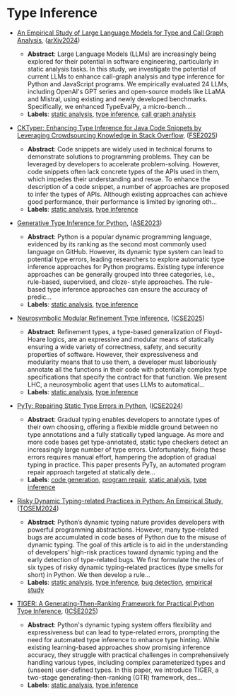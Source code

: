 # Type Inference

- [An Empirical Study of Large Language Models for Type and Call Graph Analysis](../venues/arXiv2024/paper_2.md), ([arXiv2024](../venues/arXiv2024/README.md))

  - **Abstract**: Large Language Models (LLMs) are increasingly being explored for their potential in software engineering, particularly in static analysis tasks. In this study, we investigate the potential of current LLMs to enhance call-graph analysis and type inference for Python and JavaScript programs. We empirically evaluated 24 LLMs, including OpenAI's GPT series and open-source models like LLaMA and Mistral, using existing and newly developed benchmarks. Specifically, we enhanced TypeEvalPy, a micro-bench...
  - **Labels**: [static analysis](static_analysis.md), [type inference](type_inference.md), [call graph analysis](call_graph_analysis.md)


- [CKTyper: Enhancing Type Inference for Java Code Snippets by Leveraging Crowdsourcing Knowledge in Stack Overflow](../venues/FSE2025/paper_5.md), ([FSE2025](../venues/FSE2025/README.md))

  - **Abstract**: Code snippets are widely used in technical forums to demonstrate solutions to programming problems. They can be leveraged by developers to accelerate problem-solving. However, code snippets often lack concrete types of the APIs used in them, which impedes their understanding and resue. To enhance the description of a code snippet, a number of approaches are proposed to infer the types of APIs. Although existing approaches can achieve good performance, their performance is limited by ignoring oth...
  - **Labels**: [static analysis](static_analysis.md), [type inference](type_inference.md)


- [Generative Type Inference for Python](../venues/ASE2023/paper_12.md), ([ASE2023](../venues/ASE2023/README.md))

  - **Abstract**: Python is a popular dynamic programming language, evidenced by its ranking as the second most commonly used language on GitHub. However, its dynamic type system can lead to potential type errors, leading researchers to explore automatic type inference approaches for Python programs. Existing type inference approaches can be generally grouped into three categories, i.e., rule-based, supervised, and cloze- style approaches. The rule-based type inference approaches can ensure the accuracy of predic...
  - **Labels**: [static analysis](static_analysis.md), [type inference](type_inference.md)


- [Neurosymbolic Modular Refinement Type Inference](../venues/ICSE2025/paper_29.md), ([ICSE2025](../venues/ICSE2025/README.md))

  - **Abstract**: Refinement types, a type-based generalization of Floyd-Hoare logics, are an expressive and modular means of statically ensuring a wide variety of correctness, safety, and security properties of software. However, their expressiveness and modularity means that to use them, a developer must laboriously annotate all the functions in their code with potentially complex type specifications that specify the contract for that function. We present LHC, a neurosymbolic agent that uses LLMs to automatical...
  - **Labels**: [static analysis](static_analysis.md), [type inference](type_inference.md)


- [PyTy: Repairing Static Type Errors in Python](../venues/ICSE2024/paper_12.md), ([ICSE2024](../venues/ICSE2024/README.md))

  - **Abstract**: Gradual typing enables developers to annotate types of their own choosing, offering a flexible middle ground between no type annotations and a fully statically typed language. As more and more code bases get type-annotated, static type checkers detect an increasingly large number of type errors. Unfortunately, fixing these errors requires manual effort, hampering the adoption of gradual typing in practice. This paper presents PyTy, an automated program repair approach targeted at statically dete...
  - **Labels**: [code generation](code_generation.md), [program repair](program_repair.md), [static analysis](static_analysis.md), [type inference](type_inference.md)


- [Risky Dynamic Typing-related Practices in Python: An Empirical Study](../venues/TOSEM2024/paper_6.md), ([TOSEM2024](../venues/TOSEM2024/README.md))

  - **Abstract**: Python’s dynamic typing nature provides developers with powerful programming abstractions. However, many type-related bugs are accumulated in code bases of Python due to the misuse of dynamic typing. The goal of this article is to aid in the understanding of developers’ high-risk practices toward dynamic typing and the early detection of type-related bugs. We first formulate the rules of six types of risky dynamic typing-related practices (type smells for short) in Python. We then develop a rule...
  - **Labels**: [static analysis](static_analysis.md), [type inference](type_inference.md), [bug detection](bug_detection.md), [empirical study](empirical_study.md)


- [TIGER: A Generating-Then-Ranking Framework for Practical Python Type Inference](../venues/ICSE2025/paper_12.md), ([ICSE2025](../venues/ICSE2025/README.md))

  - **Abstract**: Python's dynamic typing system offers flexibility and expressiveness but can lead to type-related errors, prompting the need for automated type inference to enhance type hinting. While existing learning-based approaches show promising inference accuracy, they struggle with practical challenges in comprehensively handling various types, including complex parameterized types and (unseen) user-defined types. In this paper, we introduce TIGER, a two-stage generating-then-ranking (GTR) framework, des...
  - **Labels**: [static analysis](static_analysis.md), [type inference](type_inference.md)
